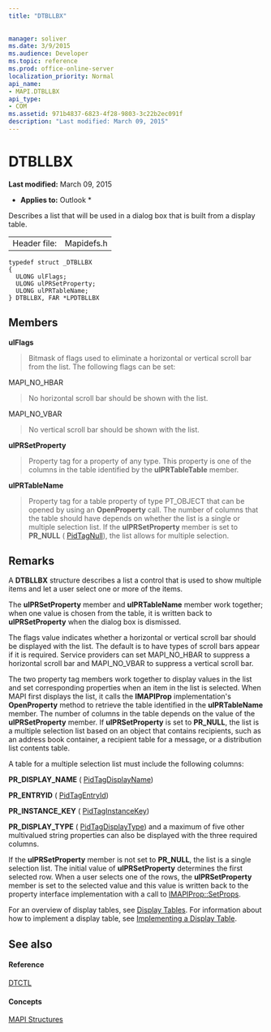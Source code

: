 ```yaml
---
title: "DTBLLBX"
 
 
manager: soliver
ms.date: 3/9/2015
ms.audience: Developer
ms.topic: reference
ms.prod: office-online-server
localization_priority: Normal
api_name:
- MAPI.DTBLLBX
api_type:
- COM
ms.assetid: 971b4837-6823-4f28-9803-3c22b2ec091f
description: "Last modified: March 09, 2015"
---
```


# DTBLLBX

 **Last modified:** March 09, 2015 
  
 * **Applies to:** Outlook * 
  
Describes a list that will be used in a dialog box that is built from a display table.
  
|||
|:-----|:-----|
|Header file:  <br/> |Mapidefs.h  <br/> |
   
```
typedef struct _DTBLLBX
{
  ULONG ulFlags;
  ULONG ulPRSetProperty;
  ULONG ulPRTableName;
} DTBLLBX, FAR *LPDTBLLBX

```

## Members

 **ulFlags**
  
> Bitmask of flags used to eliminate a horizontal or vertical scroll bar from the list. The following flags can be set:
    
MAPI_NO_HBAR 
  
> No horizontal scroll bar should be shown with the list.
    
MAPI_NO_VBAR 
  
> No vertical scroll bar should be shown with the list.
    
 **ulPRSetProperty**
  
> Property tag for a property of any type. This property is one of the columns in the table identified by the **ulPRTableTable** member. 
    
 **ulPRTableName**
  
> Property tag for a table property of type PT_OBJECT that can be opened by using an **OpenProperty** call. The number of columns that the table should have depends on whether the list is a single or multiple selection list. If the **ulPRSetProperty** member is set to **PR_NULL** ( [PidTagNull](pidtagnull-canonical-property.md)), the list allows for multiple selection.
    
## Remarks

A **DTBLLBX** structure describes a list a control that is used to show multiple items and let a user select one or more of the items. 
  
The **ulPRSetProperty** member and **ulPRTableName** member work together; when one value is chosen from the table, it is written back to **ulPRSetProperty** when the dialog box is dismissed. 
  
The flags value indicates whether a horizontal or vertical scroll bar should be displayed with the list. The default is to have types of scroll bars appear if it is required. Service providers can set MAPI_NO_HBAR to suppress a horizontal scroll bar and MAPI_NO_VBAR to suppress a vertical scroll bar. 
  
The two property tag members work together to display values in the list and set corresponding properties when an item in the list is selected. When MAPI first displays the list, it calls the **IMAPIProp** implementation's **OpenProperty** method to retrieve the table identified in the **ulPRTableName** member. The number of columns in the table depends on the value of the **ulPRSetProperty** member. If **ulPRSetProperty** is set to **PR_NULL**, the list is a multiple selection list based on an object that contains recipients, such as an address book container, a recipient table for a message, or a distribution list contents table. 
  
A table for a multiple selection list must include the following columns:
  
 **PR_DISPLAY_NAME** ( [PidTagDisplayName](pidtagdisplayname-canonical-property.md))
  
 **PR_ENTRYID** ( [PidTagEntryId](pidtagentryid-canonical-property.md))
  
 **PR_INSTANCE_KEY** ( [PidTagInstanceKey](pidtaginstancekey-canonical-property.md))
  
 **PR_DISPLAY_TYPE** ( [PidTagDisplayType](pidtagdisplaytype-canonical-property.md)) and a maximum of five other multivalued string properties can also be displayed with the three required columns. 
  
If the **ulPRSetProperty** member is not set to **PR_NULL**, the list is a single selection list. The initial value of **ulPRSetProperty** determines the first selected row. When a user selects one of the rows, the **ulPRSetProperty** member is set to the selected value and this value is written back to the property interface implementation with a call to [IMAPIProp::SetProps](imapiprop-setprops.md). 
  
For an overview of display tables, see [Display Tables](display-tables.md). For information about how to implement a display table, see [Implementing a Display Table](display-table-implementation.md).
  
## See also

#### Reference

[DTCTL](dtctl.md)
#### Concepts

[MAPI Structures](mapi-structures.md)

